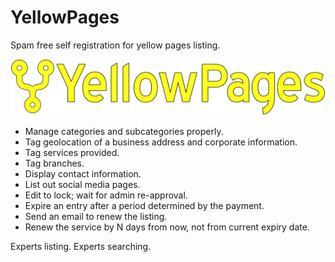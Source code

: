 # YellowPages

Spam free self registration for yellow pages listing.

![YellowPages Logo](logo.png)

* Manage categories and subcategories properly.
* Tag geolocation of a business address and corporate information.
* Tag services provided.
* Tag branches.
* Display contact information.
* List out social media pages.
* Edit to lock; wait for admin re-approval.
* Expire an entry after a period determined by the payment.
* Send an email to renew the listing.
* Renew the service by N days from now, not from current expiry date.

Experts listing.
Experts searching.
